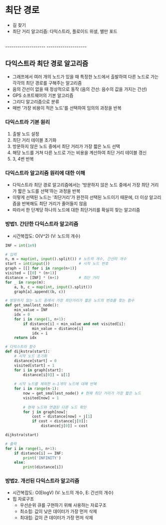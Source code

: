 # 최단 경로
* 길 찾기
* 최단 거리 알고리즘: 다익스트라, 플로이드 위셜, 밸만 포드

<br>
--------------------
--------------------

## 다익스트라 최단 경로 알고리즘
* 그래프에서 여러 개의 노드가 있을 때 특정한 노드에서 출발하여 다른 노드로 가는 각각의 최단 경로를 구해주는 알고리즘
* 음의 간선이 없을 때 정상적으로 동작 (음의 간선: 음수의 값을 가지는 간선)
* GPS 소프트웨어의 기본 알고리즘
* 그리디 알고리즘으로 분류
* 매번 '가장 비용이 적은 노드'를 선택하여 임의의 과정을 반복

### 다익스트라 기본 원리
1) 출발 노드 설정
2) 최단 거리 테이블 초기화
3) 방문하지 않은 노드 중에서 최단 거리가 가장 짧은 노드 선택
4) 해당 노드를 거쳐 다른 노드로 가는 비용을 계산하여 최단 거리 테이블 갱신
5) 3, 4번 반복

### 다익스트라 알고리즘 원리에 대한 이해
* 다익스트라 최단 경로 알고리즘에서는 '방문하지 않은 노드 중에서 가장 최단 거리가 짧은 노드를 선택'하는 과정을 반복
* 이렇게 선택된 노드는 '최단거리'가 완전히 선택된 노드이기 때문에, 더 이상 알고리즘을 반복해도 최단 거리가 줄어들지 않음
* 따라서 한 단계당 하나의 노드에 대한 최단거리를 확실히 찾는 알고리즘

### 방법1. 간단한 다익스트라 알고리즘
* 시간복잡도: O(V^2) (V: 노드의 개수)
```python
INF = int(1e9)

# 입력
n, m = map(int, input().split()) # 노드의 개수, 간선의 개수
start = int(input())             # 시작 노드 번호
graph = [[] for i in range(n+1)]
visited = [[0] * (n+1)]
distance = [INF] * (n+1)         # 최단 거리
for _ in range(m):
    a, b, c = map(int, input().split())
    graph[a].append((b, c))

# 방문하지 않는 노드 중에서 가장 최단거리가 짧은 노드의 번호를 찾는 함수
def get_smallest_node():
    min_value = INF
    idx = 0
    for i in range(1, n+1):
        if distance[i] < min_value and not visited[i]:
            min_value = distance[i]
            idx = i
    return idx

# 다익스트라 함수
def dijkstra(start):
    # 시작 노드 초기화
    distance[start] = 0
    visited[start] = 1
    for i in graph[start]:
        distance[i[0]] = i[1]
    
    # 시작 노드를 제외한 n-1개의 노드에 대해 반복
    for i in range(n-1):
        now = get_smallest_node() # 현재 최단 거리가 가장 짧은 노드
        visited[now] = 1
        
        # 현재 노드와 연결된 다른 노드 확인
        for j in graph[now]:
            cost = distance[now] + j[1]
            if cost < distance[j[0]]:
                distance[j[0]] = cost

dijkstra(start)

# 출력
for i in range(1, n+1):
    if distance[i] == INF:
        print('INFINITY')
    else:
        print(distance[i])
```
### 방법2. 개선된 다익스트라 알고리즘
* 시간복잡도: O(ElogV) (V: 노드의 개수, E: 간선의 개수)
* 힙 자료구조
    * 우선순위 큐를 구현하기 위해 사용하는 자료구조
    * 최소힙: 값이 낮은 데이터가 가장 먼저 삭제
    * 최대힙: 값이 큰 데이터가 가장 먼저 삭제